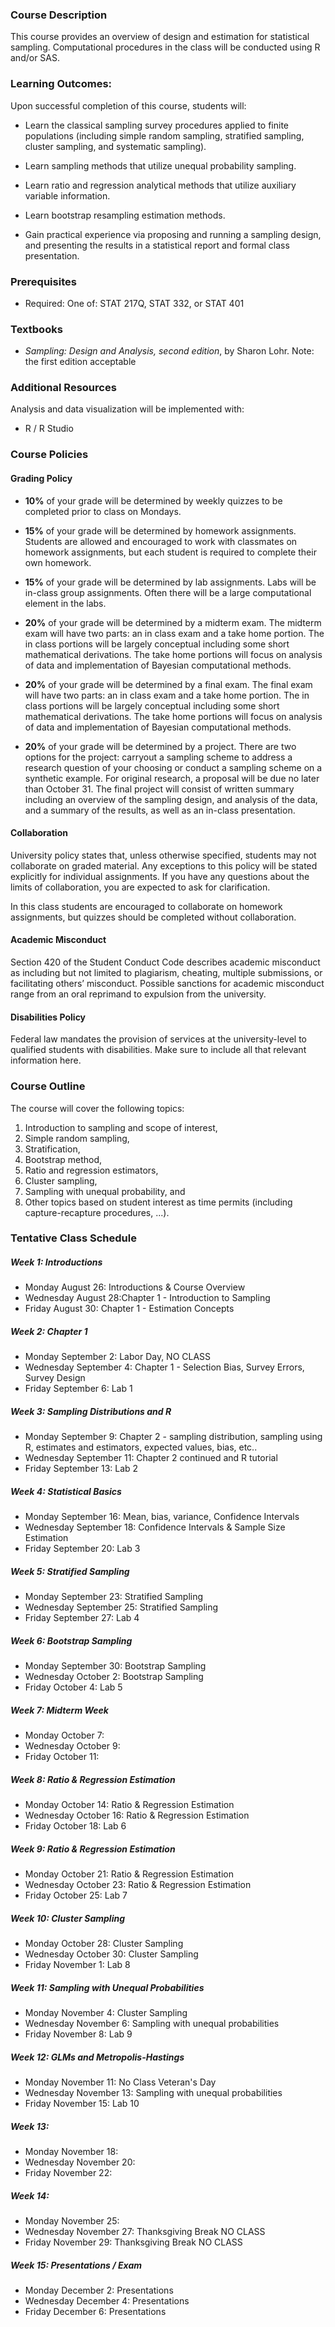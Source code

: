 ### Course Description

This course provides an overview of design and estimation for statistical sampling. Computational procedures in the class will be conducted using R and/or SAS.


### Learning Outcomes:
Upon successful completion of this course, students will:

- Learn the classical sampling survey procedures applied to finite populations (including simple random sampling, stratified sampling, cluster sampling, and systematic sampling).

- Learn sampling methods that utilize unequal probability sampling.

- Learn ratio and regression analytical methods that utilize auxiliary variable information.

- Learn bootstrap resampling estimation methods.

- Gain practical experience via proposing and  running a sampling design, and presenting the results in a statistical report and formal class presentation.

### Prerequisites

- Required: One of: STAT 217Q, STAT 332, or STAT 401

### Textbooks

- *Sampling: Design and Analysis, second edition*, by Sharon Lohr.
Note: the first edition acceptable

### Additional Resources
Analysis and data visualization will be implemented with:

- R / R Studio

### Course Policies


#### Grading Policy

- **10%** of your grade will be determined by weekly quizzes to be completed prior to class on Mondays.

- **15%** of your grade will be determined by homework assignments. Students are allowed and encouraged to work with classmates on homework assignments, but each student is required to complete their own homework. 

- **15%** of your grade will be determined by lab assignments. Labs will be in-class group assignments. Often there
will be a large computational element in the labs.


- **20%** of your grade will be determined by a midterm exam. The midterm exam will have two parts: an in class exam and a take home portion. The in class portions will be largely conceptual including some short mathematical derivations. The take home portions will focus on analysis of data and implementation of Bayesian computational methods. 

- **20%** of your grade will be determined by a final exam. The final exam will have two parts: an in class exam and a take home portion. The in class portions will be largely conceptual including some short mathematical derivations. The take home portions will focus on analysis of data and implementation of Bayesian computational methods. 

- **20%** of your grade will be determined by a project. There are two options for the project: carryout a sampling scheme to address a research question of your choosing or conduct a sampling scheme on a synthetic example. For original research, a proposal will be due no later than October 31. The final project will consist of written summary including an overview of the sampling design, and analysis of the data, and a summary of the results, as well as an in-class presentation.

#### Collaboration
University policy states that, unless otherwise specified, students may not collaborate on graded material. Any exceptions to this policy will be stated explicitly for individual assignments. If you have any questions about the limits of collaboration, you are expected to ask for clarification.

In this class students are encouraged to collaborate on homework assignments, but quizzes should be completed without collaboration.


####  Academic Misconduct
Section 420 of the Student Conduct Code describes academic misconduct as including but not limited to plagiarism, cheating, multiple submissions, or facilitating others’ misconduct. Possible sanctions for academic misconduct range from an oral reprimand to expulsion from the university.

#### Disabilities Policy

Federal law mandates the provision of services at the university-level to qualified students with disabilities. Make sure to include all that relevant information here.

### Course Outline

The course will cover the following topics:

1. Introduction to sampling and scope of interest,
2. Simple random sampling,
3. Stratification,
4. Bootstrap method,
5. Ratio and regression estimators,
6. Cluster sampling,
7. Sampling with unequal probability, and
8. Other topics based on student interest as time permits (including capture-recapture procedures, ...).

### Tentative Class Schedule

##### Week 1: Introductions
- Monday August 26: Introductions & Course Overview
- Wednesday August 28:Chapter 1 - Introduction to Sampling
- Friday August 30: Chapter 1 - Estimation Concepts 

##### Week 2: Chapter 1
- Monday September 2: Labor Day, NO CLASS
- Wednesday September 4: Chapter 1 - Selection Bias, Survey Errors, Survey Design
- Friday September 6: Lab 1

##### Week 3: Sampling Distributions and R
- Monday September 9: Chapter 2 - sampling distribution, sampling using R, estimates and estimators, expected values, bias, etc..
- Wednesday September 11: Chapter 2 continued and R tutorial 
- Friday September 13: Lab 2

##### Week 4: Statistical Basics
- Monday September 16: Mean, bias, variance, Confidence Intervals
- Wednesday September 18: Confidence Intervals & Sample Size Estimation
- Friday September 20: Lab 3

##### Week 5: Stratified Sampling
- Monday September 23: Stratified Sampling
- Wednesday September 25: Stratified Sampling
- Friday September 27: Lab 4

##### Week 6: Bootstrap Sampling
- Monday September 30: Bootstrap Sampling
- Wednesday October 2: Bootstrap Sampling
- Friday October 4: Lab 5

##### Week 7: Midterm Week
- Monday October 7: 
- Wednesday October 9:
- Friday October 11: 
    
##### Week 8: Ratio & Regression Estimation
- Monday October 14: Ratio & Regression Estimation
- Wednesday October 16: Ratio & Regression Estimation
- Friday October 18: Lab 6    

##### Week 9: Ratio & Regression Estimation
- Monday October 21: Ratio & Regression Estimation
- Wednesday October 23: Ratio & Regression Estimation
- Friday October 25: Lab 7    

##### Week 10: Cluster Sampling
- Monday October 28: Cluster Sampling 
- Wednesday October 30: Cluster Sampling
- Friday November 1: Lab 8    

##### Week 11: Sampling with Unequal Probabilities
- Monday November 4: Cluster Sampling
- Wednesday November 6: Sampling with unequal probabilities
- Friday November 8: Lab 9    

##### Week 12: GLMs and Metropolis-Hastings 
- Monday November 11: No Class Veteran's Day
- Wednesday November 13: Sampling with unequal probabilities
- Friday November 15: Lab 10  

##### Week 13:  
- Monday November 18: 
- Wednesday November 20:
- Friday November 22: 

##### Week 14:  
- Monday November 25: 
- Wednesday November 27: Thanksgiving Break NO CLASS
- Friday November 29: Thanksgiving Break NO CLASS  

##### Week 15: Presentations / Exam
- Monday December 2: Presentations
- Wednesday December 4: Presentations
- Friday December 6: Presentations
